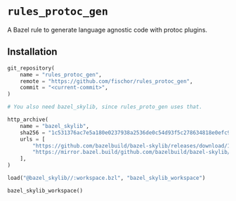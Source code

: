 # `rules_protoc_gen`

A Bazel rule to generate language agnostic code with protoc plugins.

## Installation

```python
git_repository(
    name = "rules_protoc_gen",
    remote = "https://github.com/fischor/rules_protoc_gen",
    commit = "<current-commit>",
)

# You also need bazel_skylib, since rules_proto_gen uses that.

http_archive(
    name = "bazel_skylib",
    sha256 = "1c531376ac7e5a180e0237938a2536de0c54d93f5c278634818e0efc952dd56c",
    urls = [
        "https://github.com/bazelbuild/bazel-skylib/releases/download/1.0.3/bazel-skylib-1.0.3.tar.gz",
        "https://mirror.bazel.build/github.com/bazelbuild/bazel-skylib/releases/download/1.0.3/bazel-skylib-1.0.3.tar.gz",
    ],
)

load("@bazel_skylib//:workspace.bzl", "bazel_skylib_workspace")

bazel_skylib_workspace()
```
